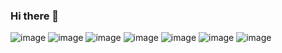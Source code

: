 ### Hi there 👋

<!--
**aman8094/aman8094** is a ✨ _special_ ✨ repository because its `README.md` (this file) appears on your GitHub profile.

Here are some ideas to get you started:

- 🔭 I’m currently working on my portfoli
- 🌱 I’m currently learning ...
- 👯 I’m looking to collaborate on ...
- 🤔 I’m looking for help with ...
- 💬 Ask me about ...
- 📫 How to reach me: ...
- 😄 Pronouns: ...
- ⚡ Fun fact: ...
-->
![image](https://user-images.githubusercontent.com/89300739/177543942-a2e2878e-5caa-4d09-bffd-7c10ba63e366.png)
![image](https://user-images.githubusercontent.com/89300739/177544051-8d17c3c4-0d82-47e4-ab7a-a1bc63c94724.png)
![image](https://user-images.githubusercontent.com/89300739/177544079-7fb5566d-b710-4c13-88ac-6dac1c02e59a.png)
![image](https://user-images.githubusercontent.com/89300739/177544203-4a2fc339-b48f-413f-91a1-0d1c89878b2c.png)
![image](https://user-images.githubusercontent.com/89300739/177544239-f6003191-a03f-45ce-ac47-8d8eb0b569bc.png)
![image](https://user-images.githubusercontent.com/89300739/177544298-1437f5a3-0be4-46af-94f7-8d56ad003fb7.png)
![image](https://user-images.githubusercontent.com/89300739/177544346-3b8ef7d5-f78d-48fc-a891-50b8682794be.png)

